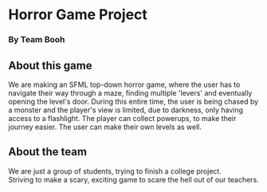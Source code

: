 # Horror Game Project
### By Team Booh

## About this game
We are making an SFML top-down horror game, where the user has to navigate their way through a maze, finding multiple 'levers' and eventually opening the level's door.
During this entire time, the user is being chased by a monster and the player's view is limited, due to darkness, only having access to a flashlight.
The player can collect powerups, to make their journey easier.
The user can make their own levels as well. 

## About the team
We are just a group of students, trying to finish a college project.  
Striving to make a scary, exciting game to scare the hell out of our teachers.
